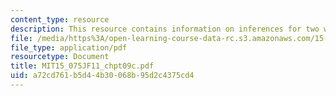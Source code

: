 ```yaml
---
content_type: resource
description: This resource contains information on inferences for two way count data.
file: /media/https%3A/open-learning-course-data-rc.s3.amazonaws.com/15-075j-statistical-thinking-and-data-analysis-fall-2011/a72cd761b5d44b30068b95d2c4375cd4_MIT15_075JF11_chpt09c.pdf
file_type: application/pdf
resourcetype: Document
title: MIT15_075JF11_chpt09c.pdf
uid: a72cd761-b5d4-4b30-068b-95d2c4375cd4
---
```

